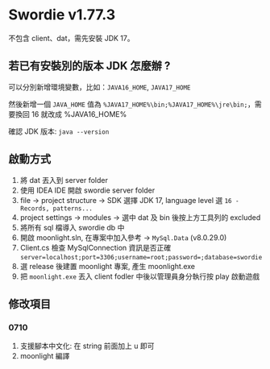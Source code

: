 # Swordie v1.77.3

不包含 client、dat，需先安裝 JDK 17。

## 若已有安裝別的版本 JDK 怎麼辦 ?

可以分別新增環境變數，比如：`JAVA16_HOME`, `JAVA17_HOME`

然後新增一個 `JAVA_HOME` 值為 `%JAVA17_HOME%\bin;%JAVA17_HOME%\jre\bin;`，需要換回 16 就改成 %JAVA16_HOME%

確認 JDK 版本: `java --version`

## 啟動方式

1. 將 dat 丟入到 server folder
2. 使用 IDEA IDE 開啟 swordie server folder
3. file -> project structure -> SDK 選擇 JDK 17, language level 選 `16 - Records, patterns...`
4. project settings -> modules -> 選中 dat 及 bin 後按上方工具列的 excluded
5. 將所有 sql 檔導入 swordie db 中
6. 開啟 moonlight.sln, 在專案中加入參考 -> `MySql.Data` (v8.0.29.0)
7. Client.cs 檢查 MySqlConnection 資訊是否正確 `server=localhost;port=3306;username=root;password=;database=swordie`
8. 選 release 後建置 moonlight 專案, 產生 moonlight.exe
9. 把 `moonlight.exe` 丟入 client fodler 中後以管理員身分執行按 play 啟動遊戲

## 修改項目

### 0710
1. 支援腳本中文化: 在 string 前面加上 u 即可
2. moonlight 編譯
